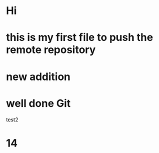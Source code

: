 # Hi 

# this is my first file to push the remote repository
# new addition
# well done Git

test2
# 14
